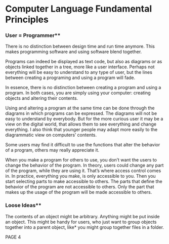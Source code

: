 ﻿Computer Language Fundamental Principles
========================================

### User = Programmer**

There is no distinction between design time and run time anymore. This makes programming software and using software blend together. 

Programs can indeed be displayed as text code, but also as diagrams or as objects linked together in a tree, more like a user interface. Perhaps not everything will be easy to understand to any type of user, but the lines between creating a programing and using a program will fade.

In essence, there is no distinction between creating a program and using a program. In both cases, you are simply using your computer: creating objects and altering their contents.

Using and altering a program at the same time can be done through the diagrams in which programs can be expressed. The diagrams will not be easy to understand by everybody. But for the more curious user it may be a view on the digital world, that allows them to see everything and change everything. I also think that younger people may adapt more easily to the diagrammatic view on computers’ contents.

Some users may find it difficult to use the functions that alter the behavior of a program, others may really appreciate it.

When you make a program for others to use, you don’t want the users to change the behavior of the program. In theory, users could change any part of the program, while they are using it. That’s where access control comes in. In practice, everything you make, is only accessible to you. Then you start selecting parts to make accessible to others. The parts that define the behavior of the program are not accessible to others. Only the part that makes up the usage of the program will be made accessible to others.

### Loose Ideas**

The contents of an object might be arbitrary. Anything might be put inside an object. This might be handy for users, who just want to group objects together into a parent object, like\* you might group together files in a folder.

PAGE  4


